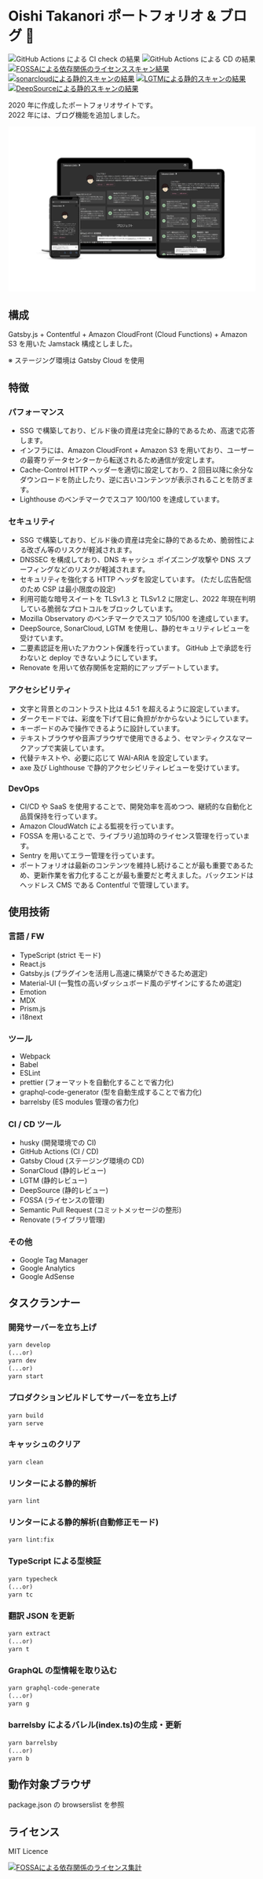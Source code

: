 # Oishi Takanori ポートフォリオ & ブログ 💚

![GitHub Actions による CI check の結果](https://github.com/bicstone/portfolio/workflows/Node.js%20CI/badge.svg)
![GitHub Actions による CD の結果](https://github.com/bicstone/portfolio/actions/workflows/deploy.yml/badge.svg?branch=main)
[![FOSSAによる依存関係のライセンススキャン結果](https://app.fossa.com/api/projects/git%2Bgithub.com%2Fbicstone%2Fportfolio.svg?type=shield)](https://app.fossa.com/projects/git%2Bgithub.com%2Fbicstone%2Fportfolio?ref=badge_shield)
[![sonarcloudによる静的スキャンの結果](https://sonarcloud.io/api/project_badges/measure?project=bicstone_masshiro.me&metric=alert_status)](https://sonarcloud.io/dashboard?id=bicstone_masshiro.me)
[![LGTMによる静的スキャンの結果](https://img.shields.io/lgtm/alerts/g/bicstone/masshiro.me.svg?logo=lgtm&logoWidth=18)](https://lgtm.com/projects/g/bicstone/masshiro.me/alerts/)
[![DeepSourceによる静的スキャンの結果](https://deepsource.io/gh/bicstone/portfolio.svg/?label=active+issues&token=YEW43yfxCIzfiws5kGiZjSN0)](https://deepsource.io/gh/bicstone/portfolio/?ref=repository-badge)

2020 年に作成したポートフォリオサイトです。  
2022 年には、ブログ機能を追加しました。

![PC・タブレット・スマホでポートフォリオサイトを表示した写真、マルチプラットフォームに対応したことを示す図](./docs/readme-images/portfolio.jpg)

## 構成

Gatsby.js + Contentful + Amazon CloudFront (Cloud Functions) + Amazon S3 を用いた Jamstack 構成としました。

※ ステージング環境は Gatsby Cloud を使用

## 特徴

### パフォーマンス

- SSG で構築しており、ビルド後の資産は完全に静的であるため、高速で応答します。
- インフラには、Amazon CloudFront + Amazon S3 を用いており、ユーザーの最寄りデータセンターから転送されるため通信が安定します。
- Cache-Control HTTP ヘッダーを適切に設定しており、2 回目以降に余分なダウンロードを防止したり、逆に古いコンテンツが表示されることを防ぎます。
- Lighthouse のベンチマークでスコア 100/100 を達成しています。

### セキュリティ

- SSG で構築しており、ビルド後の資産は完全に静的であるため、脆弱性による改ざん等のリスクが軽減されます。
- DNSSEC を構成しており、DNS キャッシュ ポイズニング攻撃や DNS スプーフィングなどのリスクが軽減されます。
- セキュリティを強化する HTTP ヘッダを設定しています。 (ただし広告配信のため CSP は最小限度の設定)
- 利用可能な暗号スイートを TLSv1.3 と TLSv1.2 に限定し、2022 年現在判明している脆弱なプロトコルをブロックしています。
- Mozilla Observatory のベンチマークでスコア 105/100 を達成しています。
- DeepSource, SonarCloud, LGTM を使用し、静的セキュリティレビューを受けています。
- 二要素認証を用いたアカウント保護を行っています。 GitHub 上で承認を行わないと deploy できないようにしています。
- Renovate を用いて依存関係を定期的にアップデートしています。

### アクセシビリティ

- 文字と背景とのコントラスト比は 4.5:1 を超えるように設定しています。
- ダークモードでは、彩度を下げて目に負担がかからないようにしています。
- キーボードのみで操作できるように設計しています。
- テキストブラウザや音声ブラウザで使用できるよう、セマンティクスなマークアップで実装しています。
- 代替テキストや、必要に応じて WAI-ARIA を設定しています。
- axe 及び Lighthouse で静的アクセシビリティレビューを受けています。

### DevOps

- CI/CD や SaaS を使用することで、開発効率を高めつつ、継続的な自動化と品質保持を行っています。
- Amazon CloudWatch による監視を行っています。
- FOSSA を用いることで、ライブラリ追加時のライセンス管理を行っています。
- Sentry を用いてエラー管理を行っています。
- ポートフォリオは最新のコンテンツを維持し続けることが最も重要であるため、更新作業を省力化することが最も重要だと考えました。バックエンドはヘッドレス CMS である Contentful で管理しています。

## 使用技術

### 言語 / FW

- TypeScript (strict モード)
- React.js
- Gatsby.js (プラグインを活用し高速に構築ができるため選定)
- Material-UI (一覧性の高いダッシュボード風のデザインにするため選定)
- Emotion
- MDX
- Prism.js
- i18next

### ツール

- Webpack
- Babel
- ESLint
- prettier (フォーマットを自動化することで省力化)
- graphql-code-generator (型を自動生成することで省力化)
- barrelsby (ES modules 管理の省力化)

### CI / CD ツール

- husky (開発環境での CI)
- GitHub Actions (CI / CD)
- Gatsby Cloud (ステージング環境の CD)
- SonarCloud (静的レビュー)
- LGTM (静的レビュー)
- DeepSource (静的レビュー)
- FOSSA (ライセンスの管理)
- Semantic Pull Request (コミットメッセージの整形)
- Renovate (ライブラリ管理)

### その他

- Google Tag Manager
- Google Analytics
- Google AdSense

## タスクランナー

### 開発サーバーを立ち上げ

```shell
yarn develop
(...or)
yarn dev
(...or)
yarn start
```

### プロダクションビルドしてサーバーを立ち上げ

```shell
yarn build
yarn serve
```

### キャッシュのクリア

```shell
yarn clean
```

### リンターによる静的解析

```shell
yarn lint
```

### リンターによる静的解析(自動修正モード)

```shell
yarn lint:fix
```

### TypeScript による型検証

```shell
yarn typecheck
(...or)
yarn tc
```

### 翻訳 JSON を更新

```shell
yarn extract
(...or)
yarn t
```

### GraphQL の型情報を取り込む

```shell
yarn graphql-code-generate
(...or)
yarn g
```

### barrelsby によるバレル(index.ts)の生成・更新

```shell
yarn barrelsby
(...or)
yarn b
```

## 動作対象ブラウザ

package.json の browserslist を参照

## ライセンス

MIT Licence

[![FOSSAによる依存関係のライセンス集計](https://app.fossa.com/api/projects/git%2Bgithub.com%2Fbicstone%2Fportfolio.svg?type=large)](https://app.fossa.com/projects/git%2Bgithub.com%2Fbicstone%2Fportfolio?ref=badge_large)

